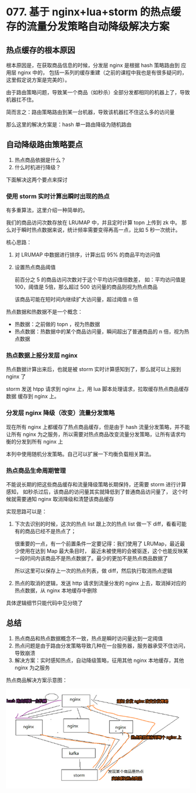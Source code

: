 # 077. 基于 nginx+lua+storm 的热点缓存的流量分发策略自动降级解决方案

## 热点缓存的根本原因
根本原因是，在获取商品信息的时候，分发层 nginx 是根据 hash 策略路由到 应用层 nginx 中的，
包括一系列的缓存重建（之前的课程中我也是有很多疑问的，这里假定说方案是完美的）。

由于路由策略问题，导致某一个商品（如秒杀）全部分发都相同的机器上了，导致机器扛不住。

简而言之：路由策略路由到某一台机器，导致该机器扛不住这么多的访问量

那么这里的解决方案是：hash 单一路由降级为随机路由

## 自动降级路由策略要点

1. 热点商品依据是什么？
2. 什么时机进行降级？

下面解决这两个要点来探讨

### 使用 storm 实时计算出瞬时出现的热点

有多重算法，这里介绍一种简单的。

我们的商品访问次数存放在 LRUMAP 中，并且定时计算 topn 上传到 zk 中。
那么对于瞬时热点数据来说，统计频率需要变得再高一点，比如 5 秒一次统计。

核心思路：

1. 对 LRUMAP 中数据进行排序，计算出后 95% 的商品平均访问值
2. 设置热点商品阈值

    前百分之 5 的商品访问次数对于这个平均访问值倍数差，
    如：平均访问值是 100，阈值是 5倍，那么超过 500 访问量的商品则视为热点商品

    该商品可能在短时间内继续扩大访问量，超过阈值 n 倍

热点数据和热数据不是一个概念：

- 热数据：之前做的 topn ，视为热数据
- 热点数据：热数据中的某个商品访问量，瞬间超出了普通商品的 n 倍，视为热点数据

### 热点数据上报分发层 nginx
热点数据计算出来后，也就是被 storm 实时计算感知到了，那么就可以上报到 nginx 了

storm 发送 htpp 请求到 nginx 上，用 lua 脚本处理请求，拉取缓存热点商品缓存数据
缓存到 nginx 上。

### 分发层 nginx 降级（改变）流量分发策略
现在所有 nginx 上都缓存了热点商品缓存，但是由于 hash 流量分发策略，并不能让所有 nginx
为之服务，所以需要对热点商品改变流量分发策略，让所有请求均衡的分发到所有 nginx 上

本列中使用随机分发策略。自己可以扩展一下均衡负载相关算法。

### 热点商品生命周期管理

不能说长期的把这些商品缓存和流量降级策略长期保持，还需要 storm 进行计算感知，
如秒杀过后，该商品的访问量其实就降低到了普通商品访问量了，
这个时候就需要通知 nginx 取消降级和清楚该商品缓存

实现思路可以是：

1. 下次去识别的时候，这次的热点 list 跟上次的热点 list 做一下 diff，看看可能有的商品已经不是热点了；

    很重要的一点，有一个前置条件一定要记得：我们使用了 LRUMap，最近最少使用在达到 Map 最大条目时，
    最近未被使用的会被驱逐，这个也能反映某一段时间内该商品不是热点数据了。最少的更加不是热点商品数据了

    所以这里可以保存上一次的热点列表，做 diff，然后执行取消热点逻辑
2. 热点的取消的逻辑，发送 http 请求到流量分发的 nginx 上去，取消掉对应的热点数据，从 nginx 本地缓存中删除

具体逻辑细节只能代码中见分晓了

## 总结

1. 热点商品和热点数据概念不一致，热点是瞬时访问量达到一定阈值
2. 热点问题是由于路由分发策略导致几种在一台服务器，服务器承受不住访问，导致崩溃
3. 解决方案：实时感知热点，自动降级策略，征用其他 nginx 本地缓存，其他 nginx 为之服务

热点商品解决方案示意图：

![](./assets/markdown-img-paste-20190526211052686.png)


<iframe  height="500px" width="100%" frameborder=0 allowfullscreen="true" :src="$withBase('/ads.html')"></iframe>